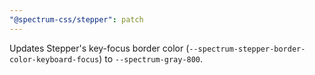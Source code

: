```yaml
---
"@spectrum-css/stepper": patch
---
```


Updates Stepper's key-focus border color (`--spectrum-stepper-border-color-keyboard-focus`) to `--spectrum-gray-800`.
